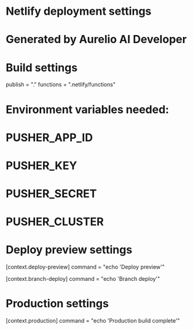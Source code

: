 # Netlify deployment settings
# Generated by Aurelio AI Developer

# Build settings
publish = "."
functions = ".netlify/functions"

# Environment variables needed:
# PUSHER_APP_ID
# PUSHER_KEY  
# PUSHER_SECRET
# PUSHER_CLUSTER

# Deploy preview settings
[context.deploy-preview]
  command = "echo 'Deploy preview'"

[context.branch-deploy]
  command = "echo 'Branch deploy'"

# Production settings
[context.production]
  command = "echo 'Production build complete'"
